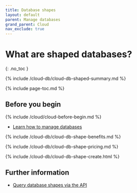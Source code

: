 ```yaml
---
title: Database shapes
layout: default
parent: Manage databases
grand_parent: Cloud
nav_exclude: true
---
```

<!--this page is retained because it's linked from the cloud GUI. However a redesign has taken place with new page structure-->
# What are shaped databases?
{: .no_toc }

{% include /cloud-db/cloud-db-shaped-summary.md %}

{% include page-toc.md %}

## Before you begin
{% include /cloud/cloud-before-begin.md %}
* [Learn how to manage databases](/docs/cloud/cloud-databases/cloud-db-manage)

{% include /cloud-db/cloud-db-shape-benefits.md %}

{% include /cloud-db/cloud-db-shape-pricing.md %}

{% include /cloud-db/cloud-db-shape-create.html %}

## Further information

* [Query database shapes via the API](https://api-docs-featurebase-cloud.redoc.ly/latest#operation/getServiceProperties)
